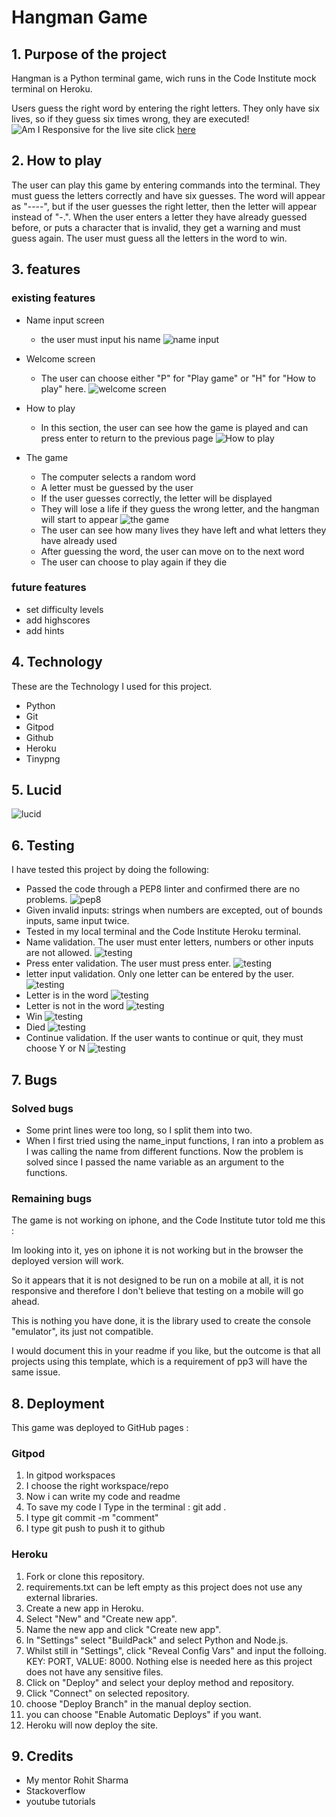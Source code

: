 # Hangman Game
## 1. Purpose of the project
Hangman is a Python terminal game, wich runs in the Code Institute mock terminal on Heroku.

Users guess the right word by entering the right letters. They only have six lives, so if they guess six times wrong, they are executed! 
![Am I Responsive](docs/Naamloos.png)
for the live site click
[here](https://hangman-game-ms.herokuapp.com/)

## 2. How to play
 The user can play this game by entering commands into the terminal. They must guess the letters correctly and have six guesses. The word will appear as "----", but if the user guesses the right letter, then the letter will appear instead of "-.". When the user enters a letter they have already guessed before, or puts a character that is invalid, they get a warning and must guess again. The user must guess all the letters in the word to win.

 ## 3. features
 ### existing features
 - Name input screen 
   - the user must input his name
 ![name input](docs/name.png)
 
 - Welcome screen
   - The user can choose either "P" for "Play game" or "H" for "How to play" here.
![welcome screen](docs/menu.png)

- How to play
  - In this section, the user can see how the game is played and can press enter to return to the previous page
![How to play](docs/how-to-play.png)

- The game
  - The computer selects a random word
  - A letter must be guessed by the user
  - If the user guesses correctly, the letter will be displayed
  - They will lose a life if they guess the wrong letter, and   the hangman will start to appear
  ![the game](docs/game.png)
  - The user can see how many lives they have left and what letters they have already used
  - After guessing the word, the user can move on to the next word
  -  The user can choose to play again if they die

### future features
- set difficulty levels
- add highscores 
- add hints

## 4. Technology
These are the Technology I used for this project.
- Python
- Git
- Gitpod
- Github
- Heroku
- Tinypng

## 5. Lucid
![lucid](docs/lucid.png)

## 6. Testing
I have tested this project by doing the following:

- Passed the code through a PEP8 linter and confirmed there are no problems.
![pep8](docs/pep8.png)
- Given invalid inputs: strings when numbers are excepted, out of bounds inputs, same input twice.
- Tested in my local terminal and the Code Institute Heroku terminal.
- Name validation. The user must enter letters, numbers or other inputs are not allowed.
![testing](docs/name-validation.png)
- Press enter validation. The user must press enter.
![testing](docs/hvalidator.png)
- letter input validation. Only one letter can be entered by the user.
![testing](docs/game-validator.png)
- Letter is in the word
![testing](docs/letter-in-word.png)
- Letter is not in the word
![testing](docs/letter-not-in-word.png)
- Win
![testing](docs/win.png)
- Died
![testing](docs/died.png)
- Continue validation. If the user wants to continue or quit, they must choose Y or N
![testing](docs/validation.png)

## 7. Bugs
### Solved bugs
- Some print lines were too long, so I split them into two.
- When I first tried using the name_input functions, I ran into a problem as I was calling the name from different functions. Now the problem is solved since I passed the name variable as an argument to the functions. 

### Remaining bugs
The game is not working on iphone, and the Code Institute tutor told me this :

Im looking into it, yes on iphone it is not working but in the browser the deployed version will work.

So it appears that it is not designed to be run on a mobile at all, it is not responsive and therefore I don't believe that testing on a mobile will go ahead.

This is nothing you have done, it is the library used to create the console "emulator", its just not compatible.

I would document this in your readme if you like, but the outcome is that all projects using this template, which is a requirement of pp3 will have the same issue.
## 8. Deployment
This game was deployed to GitHub pages :

### Gitpod

1. In gitpod workspaces
2. I choose the right workspace/repo
3. Now i can write my code and readme
4. To save my code I Type in the terminal : git add .
5. I type git commit -m "comment"
6. I type git push to push it to github

### Heroku

1. Fork or clone this repository.
2. requirements.txt can be left empty as this project does not use any external libraries.
3. Create a new app in Heroku.
4. Select "New" and "Create new app".
5. Name the new app and click "Create new app".
6. In "Settings" select "BuildPack" and select Python and Node.js.
7. Whilst still in "Settings", click "Reveal Config Vars" and input the folloing. KEY: PORT, VALUE: 8000. Nothing else is needed here as this project does not have any sensitive files.
8. Click on "Deploy" and select your deploy method and repository.
9. Click "Connect" on selected repository.
10. choose "Deploy Branch" in the manual deploy section.
11. you can choose "Enable Automatic Deploys" if you want.
10. Heroku will now deploy the site.

## 9. Credits
- My mentor Rohit Sharma
- Stackoverflow
- youtube tutorials